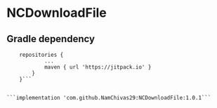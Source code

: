 # NCDownloadFile


## Gradle dependency

```allprojects {
	repositories {
			...
			maven { url 'https://jitpack.io' }
		}
	}```


```implementation 'com.github.NamChivas29:NCDownloadFile:1.0.1```
